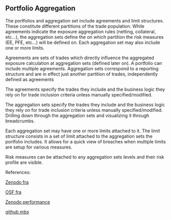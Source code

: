 ## Portfolio Aggregation 
   
The portfolios and aggregation set include agreements and limit structures. These constitute different partitions of the trade population. While agreements indicate the exposure aggregation rules 
(netting, collateral, etc…), the aggregation sets define the on which partition the risk measures (EE, PFE, etc…) will be defined on. Each aggregation set may also include one or more limits.

Agreements are sets of trades which directly influence the aggregated exposure calculation at aggregation sets (defined later on). A portfolio can include multiple agreements. Aggregation sets 
correspond to a reporting structure and are in effect just another partition of trades, independently defined as agreements 

The agreements specify the trades they include and the business logic they rely on for trade inclusion criteria unless manually specified/modified.

The aggregation sets specify the trades they include and the business logic they rely on for trade inclusion criteria unless manually specified/modified. Drilling down through the aggregation sets 
and visualizing it through breadcrumbs.

Each aggregation set may have one or more limits attached to it. The limit structure consists in a set of limit attached to the aggregation sets the portfolio includes. It allows for a quick view 
of breaches when multiple limits are setup for various measures.

Risk measures can be attached to any aggregation sets levels and their risk profile are visible.



References:
   
[Zenodo fra](https://zenodo.org/record/6493996/files/Zenodo-IrFra.pdf)
   
[OSF fra](https://osf.io/k8v2q/download)

[Zenodo performance](https://zenodo.org/record/6547457)

[github mbs](https://github.com/cfrm17/MBSPassThrough)

